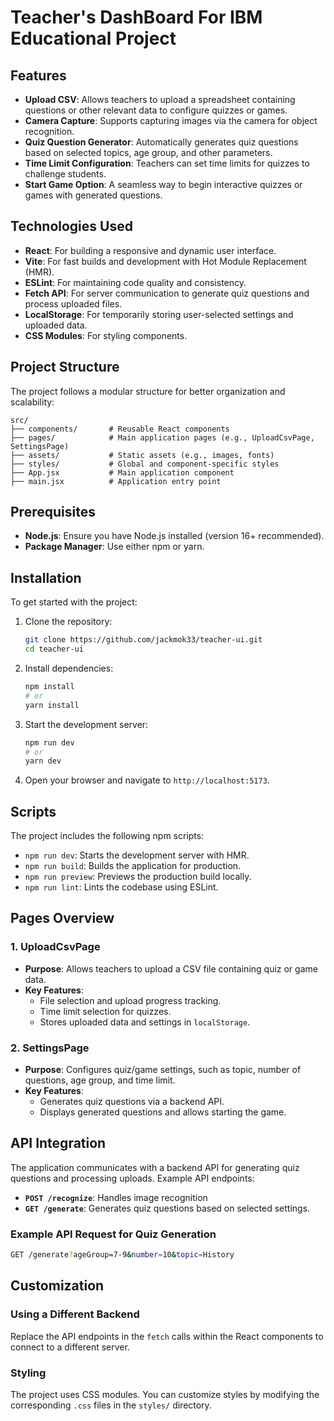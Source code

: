 # Teacher's DashBoard For IBM Educational Project

## Features

- **Upload CSV**: Allows teachers to upload a spreadsheet containing questions or other relevant data to configure quizzes or games.
- **Camera Capture**: Supports capturing images via the camera for object recognition.
- **Quiz Question Generator**: Automatically generates quiz questions based on selected topics, age group, and other parameters.
- **Time Limit Configuration**: Teachers can set time limits for quizzes to challenge students.
- **Start Game Option**: A seamless way to begin interactive quizzes or games with generated questions.

## Technologies Used

- **React**: For building a responsive and dynamic user interface.
- **Vite**: For fast builds and development with Hot Module Replacement (HMR).
- **ESLint**: For maintaining code quality and consistency.
- **Fetch API**: For server communication to generate quiz questions and process uploaded files.
- **LocalStorage**: For temporarily storing user-selected settings and uploaded data.
- **CSS Modules**: For styling components.

## Project Structure

The project follows a modular structure for better organization and scalability:

```
src/
├── components/       # Reusable React components
├── pages/            # Main application pages (e.g., UploadCsvPage, SettingsPage)
├── assets/           # Static assets (e.g., images, fonts)
├── styles/           # Global and component-specific styles
├── App.jsx           # Main application component
├── main.jsx          # Application entry point
```

## Prerequisites

- **Node.js**: Ensure you have Node.js installed (version 16+ recommended).
- **Package Manager**: Use either npm or yarn.

## Installation

To get started with the project:

1. Clone the repository:
   ```bash
   git clone https://github.com/jackmok33/teacher-ui.git
   cd teacher-ui
   ```

2. Install dependencies:
   ```bash
   npm install
   # or
   yarn install
   ```

3. Start the development server:
   ```bash
   npm run dev
   # or
   yarn dev
   ```

4. Open your browser and navigate to `http://localhost:5173`.

## Scripts

The project includes the following npm scripts:

- `npm run dev`: Starts the development server with HMR.
- `npm run build`: Builds the application for production.
- `npm run preview`: Previews the production build locally.
- `npm run lint`: Lints the codebase using ESLint.

## Pages Overview

### 1. **UploadCsvPage**

- **Purpose**: Allows teachers to upload a CSV file containing quiz or game data.
- **Key Features**:
    - File selection and upload progress tracking.
    - Time limit selection for quizzes.
    - Stores uploaded data and settings in `localStorage`.

### 2. **SettingsPage**

- **Purpose**: Configures quiz/game settings, such as topic, number of questions, age group, and time limit.
- **Key Features**:
    - Generates quiz questions via a backend API.
    - Displays generated questions and allows starting the game.


## API Integration

The application communicates with a backend API for generating quiz questions and processing uploads. Example API endpoints:

- **`POST /recognize`**: Handles image recognition
- **`GET /generate`**: Generates quiz questions based on selected settings.

### Example API Request for Quiz Generation

```bash
GET /generate?ageGroup=7-9&number=10&topic=History
```

## Customization

### Using a Different Backend
Replace the API endpoints in the `fetch` calls within the React components to connect to a different server.

### Styling
The project uses CSS modules. You can customize styles by modifying the corresponding `.css` files in the `styles/` directory.
